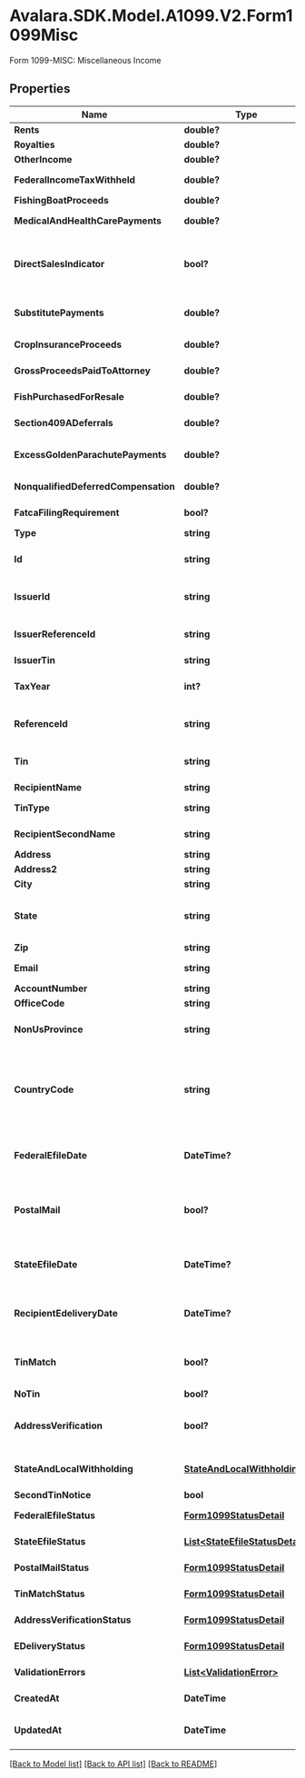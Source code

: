 # Avalara.SDK.Model.A1099.V2.Form1099Misc
Form 1099-MISC: Miscellaneous Income

## Properties

Name | Type | Description | Notes
------------ | ------------- | ------------- | -------------
**Rents** | **double?** | Rents | [optional] 
**Royalties** | **double?** | Royalties | [optional] 
**OtherIncome** | **double?** | Other income | [optional] 
**FederalIncomeTaxWithheld** | **double?** | Federal income tax withheld | [optional] 
**FishingBoatProceeds** | **double?** | Fishing boat proceeds | [optional] 
**MedicalAndHealthCarePayments** | **double?** | Medical and health care payments | [optional] 
**DirectSalesIndicator** | **bool?** | Payer made direct sales totaling $5,000 or more of consumer products to recipient for resale | [optional] 
**SubstitutePayments** | **double?** | Substitute payments in lieu of dividends or interest | [optional] 
**CropInsuranceProceeds** | **double?** | Crop insurance proceeds | [optional] 
**GrossProceedsPaidToAttorney** | **double?** | Gross proceeds paid to an attorney | [optional] 
**FishPurchasedForResale** | **double?** | Fish purchased for resale | [optional] 
**Section409ADeferrals** | **double?** | Section 409A deferrals | [optional] 
**ExcessGoldenParachutePayments** | **double?** | (Legacy field) Excess golden parachute payments | [optional] 
**NonqualifiedDeferredCompensation** | **double?** | Nonqualified deferred compensation | [optional] 
**FatcaFilingRequirement** | **bool?** | FATCA filing requirement | [optional] 
**Type** | **string** | Form type | 
**Id** | **string** | Form ID. Unique identifier set when the record is created. | [optional] [readonly] 
**IssuerId** | **string** | Issuer ID - only required when creating forms | [optional] 
**IssuerReferenceId** | **string** | Issuer Reference ID - only required when creating forms | [optional] 
**IssuerTin** | **string** | Issuer TIN - readonly | [optional] 
**TaxYear** | **int?** | Tax Year - only required when creating forms | [optional] 
**ReferenceId** | **string** | Internal reference ID. Never shown to any agency or recipient. | [optional] 
**Tin** | **string** | Recipient&#39;s Federal Tax Identification Number (TIN). | [optional] 
**RecipientName** | **string** | Recipient name | 
**TinType** | **string** | Type of TIN (Tax ID Number) | [optional] 
**RecipientSecondName** | **string** | Recipient second name | [optional] 
**Address** | **string** | Address. | 
**Address2** | **string** | Address line 2. | [optional] 
**City** | **string** | City. | 
**State** | **string** | Two-letter US state or Canadian province code (required for US/CA addresses). | [optional] 
**Zip** | **string** | ZIP/postal code. | [optional] 
**Email** | **string** | Recipient&#39;s Contact email address. | [optional] 
**AccountNumber** | **string** | Account number | [optional] 
**OfficeCode** | **string** | Office code | [optional] 
**NonUsProvince** | **string** | Province or region for non-US/CA addresses. | [optional] 
**CountryCode** | **string** | Two-letter IRS country code (e.g., &#39;US&#39;, &#39;CA&#39;), as defined at https://www.irs.gov/e-file-providers/country-codes. | 
**FederalEfileDate** | **DateTime?** | Date when federal e-filing should be scheduled for this form | [optional] 
**PostalMail** | **bool?** | Boolean indicating that postal mailing to the recipient should be scheduled for this form | [optional] 
**StateEfileDate** | **DateTime?** | Date when state e-filing should be scheduled for this form | [optional] 
**RecipientEdeliveryDate** | **DateTime?** | Date when recipient e-delivery should be scheduled for this form | [optional] 
**TinMatch** | **bool?** | Boolean indicating that TIN Matching should be scheduled for this form | [optional] 
**NoTin** | **bool?** | No TIN indicator | [optional] 
**AddressVerification** | **bool?** | Boolean indicating that address verification should be scheduled for this form | [optional] 
**StateAndLocalWithholding** | [**StateAndLocalWithholding**](StateAndLocalWithholding.md) | State and local withholding information | [optional] 
**SecondTinNotice** | **bool** | Second TIN notice | [optional] 
**FederalEfileStatus** | [**Form1099StatusDetail**](Form1099StatusDetail.md) | Federal e-file status | [optional] [readonly] 
**StateEfileStatus** | [**List&lt;StateEfileStatusDetail&gt;**](StateEfileStatusDetail.md) | State e-file status | [optional] [readonly] 
**PostalMailStatus** | [**Form1099StatusDetail**](Form1099StatusDetail.md) | Postal mail to recipient status | [optional] [readonly] 
**TinMatchStatus** | [**Form1099StatusDetail**](Form1099StatusDetail.md) | TIN Match status | [optional] [readonly] 
**AddressVerificationStatus** | [**Form1099StatusDetail**](Form1099StatusDetail.md) | Address verification status | [optional] [readonly] 
**EDeliveryStatus** | [**Form1099StatusDetail**](Form1099StatusDetail.md) | EDelivery status | [optional] [readonly] 
**ValidationErrors** | [**List&lt;ValidationError&gt;**](ValidationError.md) | Validation errors | [optional] [readonly] 
**CreatedAt** | **DateTime** | Date time when the record was created. | [optional] [readonly] 
**UpdatedAt** | **DateTime** | Date time when the record was last updated. | [optional] [readonly] 

[[Back to Model list]](../../../README.md#documentation-for-models) [[Back to API list]](../../../README.md#documentation-for-api-endpoints) [[Back to README]](../../../README.md)

